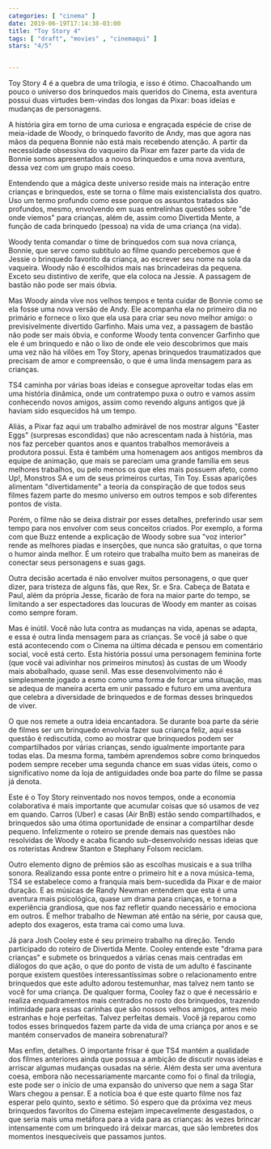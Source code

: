 ```yaml
---
categories: [ "cinema" ]
date: 2019-06-19T17:14:38-03:00
title: "Toy Story 4"
tags: [ "draft", "movies" , "cinemaqui" ]
stars: "4/5"


---
```

Toy Story 4 é a quebra de uma trilogia, e isso é ótimo. Chacoalhando um pouco o universo dos brinquedos mais queridos do Cinema, esta aventura possui duas virtudes bem-vindas dos longas da Pixar: boas ideias e mudanças de personagens.

A história gira em torno de uma curiosa e engraçada espécie de crise de meia-idade de Woody, o brinquedo favorito de Andy, mas que agora nas mãos da pequena Bonnie não está mais recebendo atenção. A partir da necessidade obsessiva do vaqueiro da Pixar em fazer parte da vida de Bonnie somos apresentados a novos brinquedos e uma nova aventura, dessa vez com um grupo mais coeso.

Entendendo que a mágica deste universo reside mais na interação entre crianças e brinquedos, este se torna o filme mais existencialista dos quatro. Uso um termo profundo como esse porque os assuntos tratados são profundos, mesmo, envolvendo em suas entrelinhas questões sobre "de onde viemos" para crianças, além de, assim como Divertida Mente, a função de cada brinquedo (pessoa) na vida de uma criança (na vida).

Woody tenta comandar o time de brinquedos com sua nova criança, Bonnie, que serve como subtítulo ao filme quando percebemos que é Jessie o brinquedo favorito da criança, ao escrever seu nome na sola da vaqueira. Woody não é escolhidos mais nas brincadeiras da pequena. Exceto seu distintivo de xerife, que ela coloca na Jessie. A passagem de bastão não pode ser mais óbvia.

Mas Woody ainda vive nos velhos tempos e tenta cuidar de Bonnie como se ela fosse uma nova versão de Andy. Ele acompanha ela no primeiro dia no primário e fornece o lixo que ela usa para criar seu novo melhor amigo: o previsivelmente divertido Garfinho. Mais uma vez, a passagem de bastão não pode ser mais óbvia, e conforme Woody tenta convencer Garfinho que ele é um brinquedo e não o lixo de onde ele veio descobrimos que mais uma vez não há vilões em Toy Story, apenas brinquedos traumatizados que precisam de amor e compreensão, o que é uma linda mensagem para as crianças.

TS4 caminha por várias boas ideias e consegue aproveitar todas elas em uma história dinâmica, onde um contratempo puxa o outro e vamos assim conhecendo novos amigos, assim como revendo alguns antigos que já haviam sido esquecidos há um tempo.

Aliás, a Pixar faz aqui um trabalho admirável de nos mostrar alguns "Easter Eggs" (surpresas escondidas) que não acrescentam nada à história, mas nos faz perceber quantos anos e quantos trabalhos memoráveis a produtora possui. Esta é também uma homenagem aos antigos membros da equipe de animação, que mais se pareciam uma grande família em seus melhores trabalhos, ou pelo menos os que eles mais possuem afeto, como Up!, Monstros SA e um de seus primeiros curtas, Tin Toy. Essas aparições alimentam "divertidamente" a teoria da conspiração de que todos seus filmes fazem parte do mesmo universo em outros tempos e sob diferentes pontos de vista.

Porém, o filme não se deixa distrair por esses detalhes, preferindo usar sem tempo para nos envolver com seus conceitos criados. Por exemplo, a forma com que Buzz entende a explicação de Woody sobre sua "voz interior" rende as melhores piadas e inserções, que nunca são gratuitas, o que torna o humor ainda melhor. É um roteiro que trabalha muito bem as maneiras de conectar seus personagens e suas gags.

Outra decisão acertada é não envolver muitos personagens, o que quer dizer, para tristeza de alguns fãs, que Rex, Sr. e Sra. Cabeça de Batata e Paul, além da própria Jesse, ficarão de fora na maior parte do tempo, se limitando a ser espectadores das loucuras de Woody em manter as coisas como sempre foram.

Mas é inútil. Você não luta contra as mudanças na vida, apenas se adapta, e essa é outra linda mensagem para as crianças. Se você já sabe o que está acontecendo com o Cinema na última década e pensou em comentário social, você está certo. Esta história possui uma personagem feminina forte (que você vai adivinhar nos primeiros minutos) às custas de um Woody mais abobalhado, quase senil. Mas esse desenvolvimento não é simplesmente jogado a esmo como uma forma de forçar uma situação, mas se adequa de maneira acerta em unir passado e futuro em uma aventura que celebra a diversidade de brinquedos e de formas desses brinquedos de viver.

O que nos remete a outra ideia encantadora. Se durante boa parte da série de filmes ser um brinquedo envolvia fazer sua criança feliz, aqui essa questão é rediscutida, como ao mostrar que brinquedos podem ser compartilhados por várias crianças, sendo igualmente importante para todas elas. Da mesma forma, também aprendemos sobre como brinquedos podem sempre receber uma segunda chance em suas vidas úteis, como o significativo nome da loja de antiguidades onde boa parte do filme se passa já denota.

Este é o Toy Story reinventado nos novos tempos, onde a economia colaborativa é mais importante que acumular coisas que só usamos de vez em quando. Carros (Uber) e casas (Air BnB) estão sendo compartilhados, e brinquedos são uma ótima oportunidade de ensinar a compartilhar desde pequeno. Infelizmente o roteiro se prende demais nas questões não resolvidas de Woody e acaba ficando sub-desenvolvido nessas ideias que os roteristas Andrew Stanton e Stephany Folsom reciclam.

Outro elemento digno de prêmios são as escolhas musicais e a sua trilha sonora. Realizando essa ponte entre o primeiro hit e a nova música-tema, TS4 se estabelece como a franquia mais bem-sucedida da Pixar e de maior duração. E as músicas de Randy Newman entendem que esta é uma aventura mais psicológica, quase um drama para crianças, e torna a experiência grandiosa, que nos faz refletir quando necessário e emociona em outros. É melhor trabalho de Newman até então na série, por causa que, adepto dos exageros, esta trama cai como uma luva.

Já para Josh Cooley este é seu primeiro trabalho na direção. Tendo participado do roteiro de Divertida Mente. Cooley entende este "drama para crianças" e submete os brinquedos a várias cenas mais centradas em diálogos do que ação, o que do ponto de vista de um adulto é fascinante porque existem questões interessantíssimas sobre o relacionamento entre brinquedos que este adulto adorou testemunhar, mas talvez nem tanto se você for uma criança. De qualquer forma, Cooley faz o que é necessário e realiza enquadramentos mais centrados no rosto dos brinquedos, trazendo intimidade para essas carinhas que são nossos velhos amigos, antes meio estranhas e hoje perfeitas. Talvez perfeitas demais. Você já reparou como todos esses brinquedos fazem parte da vida de uma criança por anos e se mantém conservados de maneira sobrenatural?

Mas enfim, detalhes. O importante frisar é que TS4 mantém a qualidade dos filmes anteriores ainda que possua a ambição de discutir novas ideias e arriscar algumas mudanças ousadas na série. Além desta ser uma aventura coesa, embora não necessariamente marcante como foi o final da trilogia, este pode ser o início de uma expansão do universo que nem a saga Star Wars chegou a pensar. E a notícia boa é que este quarto filme nos faz esperar pelo quinto, sexto e sétimo. Só espero que da próxima vez meus brinquedos favoritos do Cinema estejam impecavelmente desgastados, o que seria mais uma metáfora para a vida para as crianças: às vezes brincar intensamente com um brinquedo irá deixar marcas, que são lembretes dos momentos inesquecíveis que passamos juntos.
